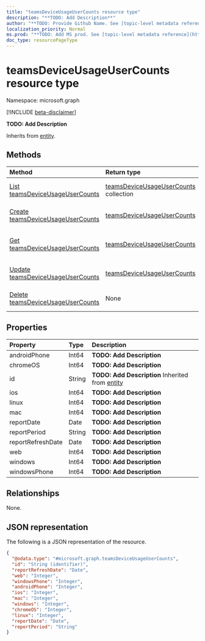 ```yaml
---
title: "teamsDeviceUsageUserCounts resource type"
description: "**TODO: Add Description**"
author: "**TODO: Provide Github Name. See [topic-level metadata reference](https://msgo.azurewebsites.net/add/document/guidelines/metadata.html#topic-level-metadata)**"
localization_priority: Normal
ms.prod: "**TODO: Add MS prod. See [topic-level metadata reference](https://msgo.azurewebsites.net/add/document/guidelines/metadata.html#topic-level-metadata)**"
doc_type: resourcePageType
---
```


# teamsDeviceUsageUserCounts resource type

Namespace: microsoft.graph

[!INCLUDE [beta-disclaimer](../../includes/beta-disclaimer.md)]

**TODO: Add Description**


Inherits from [entity](../resources/entity.md).

## Methods
|Method|Return type|Description|
|:---|:---|:---|
|[List teamsDeviceUsageUserCounts](../api/teamsdeviceusageusercounts-list.md)|[teamsDeviceUsageUserCounts](../resources/teamsdeviceusageusercounts.md) collection|Get a list of the [teamsDeviceUsageUserCounts](../resources/teamsdeviceusageusercounts.md) objects and their properties.|
|[Create teamsDeviceUsageUserCounts](../api/teamsdeviceusageusercounts-create.md)|[teamsDeviceUsageUserCounts](../resources/teamsdeviceusageusercounts.md)|Create a new [teamsDeviceUsageUserCounts](../resources/teamsdeviceusageusercounts.md) object.|
|[Get teamsDeviceUsageUserCounts](../api/teamsdeviceusageusercounts-get.md)|[teamsDeviceUsageUserCounts](../resources/teamsdeviceusageusercounts.md)|Read the properties and relationships of a [teamsDeviceUsageUserCounts](../resources/teamsdeviceusageusercounts.md) object.|
|[Update teamsDeviceUsageUserCounts](../api/teamsdeviceusageusercounts-update.md)|[teamsDeviceUsageUserCounts](../resources/teamsdeviceusageusercounts.md)|Update the properties of a [teamsDeviceUsageUserCounts](../resources/teamsdeviceusageusercounts.md) object.|
|[Delete teamsDeviceUsageUserCounts](../api/teamsdeviceusageusercounts-delete.md)|None|Deletes a [teamsDeviceUsageUserCounts](../resources/teamsdeviceusageusercounts.md) object.|

## Properties
|Property|Type|Description|
|:---|:---|:---|
|androidPhone|Int64|**TODO: Add Description**|
|chromeOS|Int64|**TODO: Add Description**|
|id|String|**TODO: Add Description** Inherited from [entity](../resources/entity.md)|
|ios|Int64|**TODO: Add Description**|
|linux|Int64|**TODO: Add Description**|
|mac|Int64|**TODO: Add Description**|
|reportDate|Date|**TODO: Add Description**|
|reportPeriod|String|**TODO: Add Description**|
|reportRefreshDate|Date|**TODO: Add Description**|
|web|Int64|**TODO: Add Description**|
|windows|Int64|**TODO: Add Description**|
|windowsPhone|Int64|**TODO: Add Description**|

## Relationships
None.

## JSON representation
The following is a JSON representation of the resource.
<!-- {
  "blockType": "resource",
  "keyProperty": "id",
  "@odata.type": "microsoft.graph.teamsDeviceUsageUserCounts",
  "baseType": "microsoft.graph.entity",
  "openType": false
}
-->
``` json
{
  "@odata.type": "#microsoft.graph.teamsDeviceUsageUserCounts",
  "id": "String (identifier)",
  "reportRefreshDate": "Date",
  "web": "Integer",
  "windowsPhone": "Integer",
  "androidPhone": "Integer",
  "ios": "Integer",
  "mac": "Integer",
  "windows": "Integer",
  "chromeOS": "Integer",
  "linux": "Integer",
  "reportDate": "Date",
  "reportPeriod": "String"
}
```

